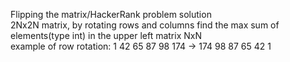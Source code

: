 Flipping the matrix/HackerRank problem solution  
2Nx2N matrix, by rotating rows and columns find the max sum of elements(type int) in the upper left matrix NxN  
example of row rotation: 1 42 65 87 98 174 -> 174 98 87 65 42 1
